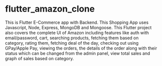 # flutter_amazon_clone
This is Flutter E-Commerce app with Backend. This Shopping App uses Javascript, Node, Express, MongoDB and Mongoose. This Flutter project also covers the complete UI of Amazon including features like auth with email/password, cart, searching products, fetching them based on category, rating them, fetching deal of the day, checking out using GPay/Apple Pay, viewing the orders, the details of the order along with their status which can be changed from the admin panel, view total sales and graph of sales based on category.
